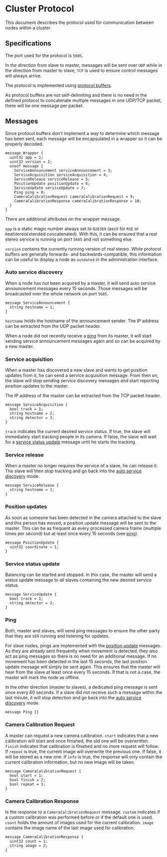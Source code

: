 # Cluster Protocol

This document describes the protocol used for communication between nodes within a cluster.

## Specifications

The port used for the protocol is `5605`.

In the direction from slave to master, messages will be sent over `UDP` while in the direction from master to slave, `TCP` is used to ensure control messages will always arrive.

The protocol is implemented using [protocol buffers](https://developers.google.com/protocol-buffers).

As protocol buffers are not self-delimiting and there is no need in the defined protocol to concatenate multiple messages in one UDP/TCP packet, there will be one message per packet.

## Messages

Since protocol buffers don't implement a way to determine which message has been sent, each message will be encapsulated in a wrapper so it can be properly decoded.

```
message Wrapper {
  uint32 app = 1;
  uint32 version = 2;
  oneof message {
    ServiceAnnouncement serviceAnnouncement = 3;
    ServiceAcquisition serviceAcquisition = 4;
    ServiceRelease serviceRelease = 5;
    PositionUpdate positionUpdate = 6;
    ServiceUpdate serviceUpdate = 7;
    Ping ping = 8;
    CameraCalibrationRequest cameraCalibrationRequest = 9;
    CameraCalibrationResponse cameraCalibrationResponse = 10;
  }
}
```

There are additional attributes on the wrapper message.

`app` is a static magic number always set to `828369` (ascii for `RSE` or `R`eal`S`tereo`E`xtended concatenated).
With this, it can be ensured that a real stereo service is running on port `5605` and not something else.

`version` contains the currently running version of real stereo.
While protocol buffers are generally forwards- and backwards-compatible, this information can be useful to display a node as `outdated` in the administration interface.

### Auto service discovery

When a node has not been acquired by a master, it will send auto service announcement messages every 15 seconds.
Those messages will be broadcasted over the whole network on port `5605`.

```
message ServiceAnnouncement {
  string hostname = 1;
}
```

`hostname` holds the hostname of the announcement sender.
The IP address can be extracted from the UDP packet header.

When a node did not recently receive a [ping](#ping) from its master, it will start sending service announcement messages again and so can be acquired by a new master.

### Service acquisition

When a master has discovered a new slave and wants to get position updates from it, he can send a service acquisition message. From then on, the slave will stop sending service discovery messages and start reporting position updates to the master.

The IP address of the master can be extracted from the TCP packet header.

```
message ServiceAcquisition {
  bool track = 1;
  string hostname = 2;
  string detector = 3;
}
```

`track` indicates the current desired service status. If true, the slave will immediately start tracking people in its camera. If false, the slave will wait for a [service status update](#service-status-update) message until he starts the tracking.

### Service release

When a master no longer requires the service of a slave, he can release it. The slave will then stop tracking and go back into the [auto service discovery](#auto-service-discovery) mode.

```
message ServiceRelease {
  string hostname = 1;
}
```

### Position updates

As soon as someone has been detected in the camera attached to the slave and this person has moved, a position update message will be sent to the master. This can be as frequent as every processed camera frame (multiple times per second) but at least once every 15 seconds (see [ping](#ping)).

```
message PositionUpdate {
  uint32 coordinate = 1;
}
```

### Service status update

Balancing can be started and stopped. In this case, the master will send a status update message to all slaves containing the new desired service status.

```
message ServiceUpdate {
  bool track = 1;
  string detector = 2;
}
```

### Ping

Both, master and slaves, will send ping messages to ensure the other party that they are still running and listening for updates.

For slave nodes, pings are implemented with the [position update](#position-updates) messages. As they are already sent frequently when movement is detected, they also act as ping messages so there is no need for an additional message. If no movement has been detected in the last 15 seconds, the last position update message will simply be sent again. This ensures that the master will hear from the slave at least once every 15 seconds. If that is not a case, the master will mark the node as offline.

In the other direction (master to slaves), a dedicated ping message is sent once every 60 seconds. If a slave did not receive such a message within the last minute, it will stop detection and go back into the [auto service discovery](#auto-service-discovery) mode.

```
message Ping {}
```

### Camera Calibration Request

A master can request a new camera calibration.
`start` indicates that a new calibration will start and once finished, the old one will be overwritten.
`finish` indicates that calibration is finished and no more request will follow.
If `repeat` is true, the current image will overwrite the previous one. If false, it will be stored as a new one.
If `info` is true, the response will only contain the current calibration information, but no new image will be taken.

```
message CameraCalibrationRequest {
  bool start = 1;
  bool finish = 2;
  bool repeat = 3;
}
```

### Camera Calibration Response

Is the response to a `CameraCalibrationRequest` message.
`custom` indicates if a custom calibration was performed before or if the default one is used.
`count` holds the amount of images used for the current calibration.
`image` contains the image name of the last image used for calibration.

```
message CameraCalibrationResponse {
  uint32 count = 1;
  string image = 2;
}
```

